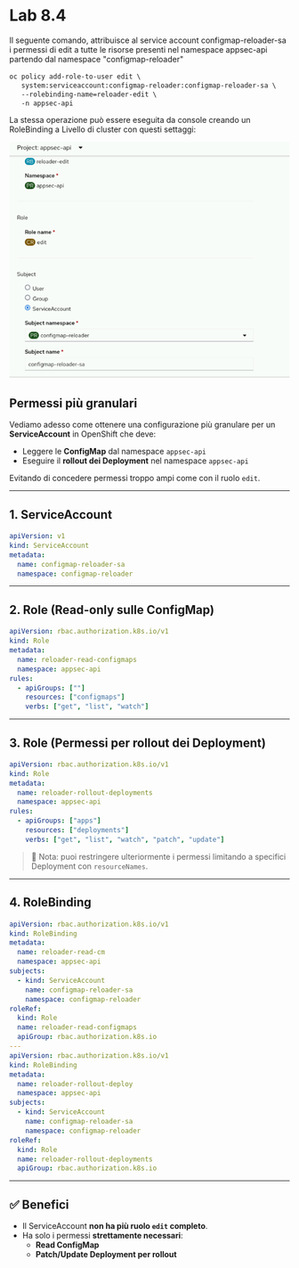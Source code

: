 # Lab 8.4

Il seguente comando, attribuisce al service account configmap-reloader-sa i permessi di edit a tutte le risorse presenti nel namespace appsec-api partendo dal namespace "configmap-reloader"
```shell
oc policy add-role-to-user edit \
   system:serviceaccount:configmap-reloader:configmap-reloader-sa \
   --rolebinding-name=reloader-edit \
   -n appsec-api
```   

La stessa operazione può essere eseguita da console creando un RoleBinding a Livello di cluster con questi settaggi:

![Configmap Reloader Diagram](lab8.4.png)


## Permessi più granulari

Vediamo adesso come ottenere una configurazione più granulare per un **ServiceAccount** in OpenShift che deve:
- Leggere le **ConfigMap** dal namespace `appsec-api`
- Eseguire il **rollout dei Deployment** nel namespace `appsec-api`

Evitando di concedere permessi troppo ampi come con il ruolo `edit`.

---

## 1. ServiceAccount

```yaml
apiVersion: v1
kind: ServiceAccount
metadata:
  name: configmap-reloader-sa
  namespace: configmap-reloader
```

---

## 2. Role (Read-only sulle ConfigMap)

```yaml
apiVersion: rbac.authorization.k8s.io/v1
kind: Role
metadata:
  name: reloader-read-configmaps
  namespace: appsec-api
rules:
  - apiGroups: [""]
    resources: ["configmaps"]
    verbs: ["get", "list", "watch"]
```

---

## 3. Role (Permessi per rollout dei Deployment)

```yaml
apiVersion: rbac.authorization.k8s.io/v1
kind: Role
metadata:
  name: reloader-rollout-deployments
  namespace: appsec-api
rules:
  - apiGroups: ["apps"]
    resources: ["deployments"]
    verbs: ["get", "list", "watch", "patch", "update"]
```

> 🔎 Nota: puoi restringere ulteriormente i permessi limitando a specifici Deployment con `resourceNames`.

---

## 4. RoleBinding

```yaml
apiVersion: rbac.authorization.k8s.io/v1
kind: RoleBinding
metadata:
  name: reloader-read-cm
  namespace: appsec-api
subjects:
  - kind: ServiceAccount
    name: configmap-reloader-sa
    namespace: configmap-reloader
roleRef:
  kind: Role
  name: reloader-read-configmaps
  apiGroup: rbac.authorization.k8s.io
---
apiVersion: rbac.authorization.k8s.io/v1
kind: RoleBinding
metadata:
  name: reloader-rollout-deploy
  namespace: appsec-api
subjects:
  - kind: ServiceAccount
    name: configmap-reloader-sa
    namespace: configmap-reloader
roleRef:
  kind: Role
  name: reloader-rollout-deployments
  apiGroup: rbac.authorization.k8s.io
```

---

## ✅ Benefici

- Il ServiceAccount **non ha più ruolo `edit` completo**.
- Ha solo i permessi **strettamente necessari**:
  - **Read ConfigMap**
  - **Patch/Update Deployment per rollout**
